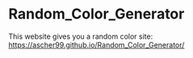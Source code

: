 # Random_Color_Generator
This website gives you a random color
site: https://ascher99.github.io/Random_Color_Generator/
